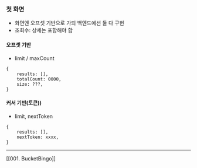 
### 첫 화면
- 화면엔 오프셋 기반으로 가되 백엔드에선 둘 다 구현
- 조회수: 상세는 포함해야 함

#### 오프셋 기반
- limit / maxCount
```
{
	results: [],
	totalCount: 0000,
	size: ???,
}
```

#### 커서 기반(토큰))
- limit, nextToken 
```
{
	results: [],
	nextToken: xxxx,
}
```

---

[[001. BucketBingo]]